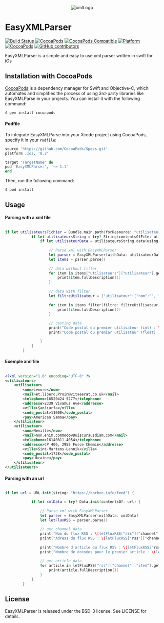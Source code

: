 <p align="center" >
  <img src="http://icons.iconarchive.com/icons/cornmanthe3rd/plex/512/Other-xml-icon.png" title="xmlLogo">
</p>

# EasyXMLParser 
[![Build Status](https://travis-ci.org/Asifadam93/EasyXMLParser.svg?branch=master)](https://travis-ci.org/Asifadam93/EasyXMLParser)
[![CocoaPods](https://img.shields.io/badge/CocoaPods-compatible-4BC51D.svg?style=flat)](https://cocoapods.org/pods/EasyXMLParser)
[![CocoaPods Compatible](https://img.shields.io/cocoapods/v/EasyXMLParser.svg)](https://img.shields.io/cocoapods/v/EasyXMLParser.svg)
[![Platform](https://img.shields.io/cocoapods/p/EasyXMLParser.svg?style=flat)](https://github.com/Asifadam93/EasyXMLParser)
[![CocoaPods](https://img.shields.io/cocoapods/l/EasyXMLParser.svg)](https://github.com/Asifadam93/EasyXMLParser/blob/master/LICENSE)
[![GitHub contributors](https://img.shields.io/github/contributors/Asifadam93/EasyXMLParser.svg)]()

EasyXMLParser is a simple and easy to use xml parser written in swift for iOs

## Installation with CocoaPods

[CocoaPods](http://cocoapods.org) is a dependency manager for Swift and Objective-C, which automates and simplifies the process of using 3rd-party libraries like EasyXMLParse in your projects. You can install it with the following command:

```bash
$ gem install cocoapods
```

#### Podfile

To integrate EasyXMLParse into your Xcode project using CocoaPods, specify it in your `Podfile`:

```ruby
source 'https://github.com/CocoaPods/Specs.git'
platform :ios, '8.2'

target 'TargetName' do
pod 'EasyXMLParser', '~> 1.1'
end
```

Then, run the following command:

```bash
$ pod install
```

## Usage

#### Parsing with a xml file

```swift

if let utilisateursFichier = Bundle.main.path(forResource: "utilisateurs", ofType: "xml") {
            if let utilisateursString = try? String(contentsOfFile: utilisateursFichier) {
                if let utilisateurData = utilisateursString.data(using: .utf8) {
                    
                    // Parse xml with EasyXMLParser
                    let parser = EasyXMLParser(withData: utilisateurData)
                    let items = parser.parse()
                    
                    // data without filter
                    for item in items["utilisateurs"]["utilisateur"].getSiblingWithSameName() {
                        print(item.fullDescription())
                    }
                    
                    // data with filter
                    let filtreUtilisateur = ["utilisateur":["nom":"", "mail":""]]
                    
                    for item in items.filter(filtre: filtreUtilisateur) {
                        print(item.fullDescription())
                    }
                    
                    // casting data
                    print("Code postal du premier utilisateur (int) : \(items["utilisateurs"]["utilisateur"]["code_postal"].intValue)")
                    print("Code postal du premier utilisateur (float) : \(items["utilisateurs"]["utilisateur"]["code_postal"].floatValue)\n")

                }
            }
        }

```

#### Exemple xml file

```xml

<?xml version="1.0" encoding="UTF-8" ?>
<utilisateurs>
	<utilisateur>
		<nom>Lenore</nom>
		<mail>et.libero.Proin@vitaeerat.co.uk</mail>
		<telephone>16520424 5277</telephone>
		<addresse>2339 Vivamus Ave</addresse>
		<ville>Şanlıurfa</ville>
		<code_postal>11600</code_postal>
		<pay>American Samoa</pay>
	</utilisateur>
	<utilisateur>
		<nom>Neville</nom>
		<mail>non.enim.commodo@Duiscursusdiam.com</mail>
		<telephone>16140811 4054</telephone>
		<addresse>CP 406, 2955 Fusce Chemin</addresse>
		<ville>Sint-Martens-Lennik</ville>
		<code_postal>1728</code_postal>
		<pay>Ukraine</pay>
	</utilisateur>
</utilisateurs>

```

#### Parsing with an url

```swift

if let url = URL.init(string: "https://korben.info/feed") {

            if let xmlData = try? Data.init(contentsOf: url) {
               
                // Parse xml with EasyXMLParser
                let parser = EasyXMLParser(withData: xmlData)
                let letFluxRSS = parser.parse()
                
                // get channel data
                print("Nom du flux RSS : \(letFluxRSS["rss"]["channel"]["title"].value)")
                print("Adress du flux RSS : \(letFluxRSS["rss"]["channel"]["link"].value)")
                
                print("Nombre d'article du flux RSS : \(letFluxRSS["rss"]["channel"]["item"].countSiblingWithSameName())")
                print("Nombre de données pour le premier article : \(letFluxRSS["rss"]["channel"]["item"].countAllChildren()) \n\n")
                
                // get article data
                for article in letFluxRSS["rss"]["channel"]["item"].getSiblingWithSameName() {
                    print(article.fullDescription())
                }
            }
        }

```

## License

EasyXMLParser is released under the BSD-3 license. See LICENSE for details.

